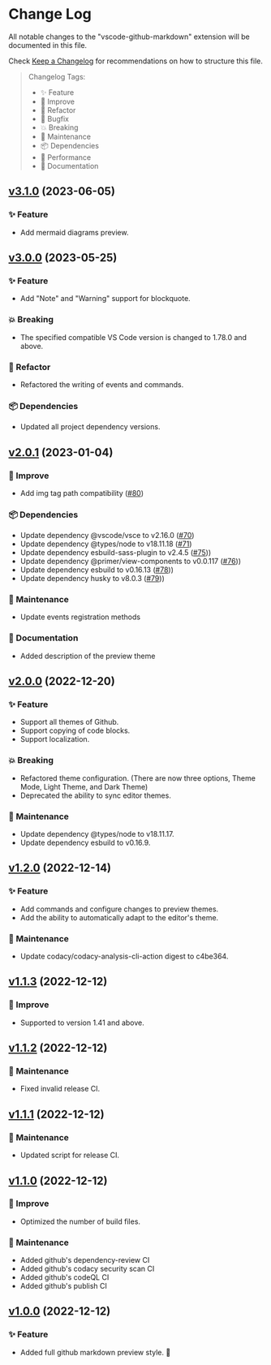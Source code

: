 # Change Log

All notable changes to the "vscode-github-markdown" extension will be documented in this file.

Check [Keep a Changelog](http://keepachangelog.com/) for recommendations on how to structure this file.

> Changelog Tags:
>
> - ✨ Feature
> - 💎 Improve
> - 🧱 Refactor
> - 🐛 Bugfix
> - 💥 Breaking
> - 🚧 Maintenance
> - 📦 Dependencies
> - 🚀 Performance
> - 📝 Documentation

## [v3.1.0] (2023-06-05)

### ✨ Feature

- Add mermaid diagrams preview.

## [v3.0.0] (2023-05-25)

### ✨ Feature

- Add "Note" and "Warning" support for blockquote.

### 💥 Breaking

- The specified compatible VS Code version is changed to 1.78.0 and above.

### 🧱 Refactor

- Refactored the writing of events and commands.

### 📦 Dependencies

- Updated all project dependency versions.

## [v2.0.1] (2023-01-04)

### 💎 Improve

- Add img tag path compatibility ([#80](https://github.com/lzm0x219/vscode-github-markdown/pull/80))

### 📦 Dependencies

- Update dependency @vscode/vsce to v2.16.0 ([#70](https://github.com/lzm0x219/vscode-github-markdown/pull/70))
- Update dependency @types/node to v18.11.18 ([#71](https://github.com/lzm0x219/vscode-github-markdown/pull/71))
- Update dependency esbuild-sass-plugin to v2.4.5 ([#75](https://github.com/lzm0x219/vscode-github-markdown/pull/75)))
- Update dependency @primer/view-components to v0.0.117 ([#76](https://github.com/lzm0x219/vscode-github-markdown/pull/76)))
- Update dependency esbuild to v0.16.13 ([#78](https://github.com/lzm0x219/vscode-github-markdown/pull/78)))
- Update dependency husky to v8.0.3 ([#79](https://github.com/lzm0x219/vscode-github-markdown/pull/79)))

### 🚧 Maintenance

- Update events registration methods

### 📝 Documentation

- Added description of the preview theme

## [v2.0.0] (2022-12-20)

### ✨ Feature

- Support all themes of Github.
- Support copying of code blocks.
- Support localization.

### 💥 Breaking

- Refactored theme configuration. (There are now three options, Theme Mode, Light Theme, and Dark Theme)
- Deprecated the ability to sync editor themes.

### 🚧 Maintenance

- Update dependency @types/node to v18.11.17.
- Update dependency esbuild to v0.16.9.

## [v1.2.0] (2022-12-14)

### ✨ Feature

- Add commands and configure changes to preview themes.
- Add the ability to automatically adapt to the editor's theme.

### 🚧 Maintenance

- Update codacy/codacy-analysis-cli-action digest to c4be364.

## [v1.1.3] (2022-12-12)

### 💎 Improve

- Supported to version 1.41 and above.

## [v1.1.2] (2022-12-12)

### 🚧 Maintenance

- Fixed invalid release CI.

## [v1.1.1] (2022-12-12)

### 🚧 Maintenance

- Updated script for release CI.

## [v1.1.0] (2022-12-12)

### 💎 Improve

- Optimized the number of build files.

### 🚧 Maintenance

- Added github's dependency-review CI
- Added github's codacy security scan CI
- Added github's codeQL CI
- Added github's publish CI

## [v1.0.0] (2022-12-12)

### ✨ Feature

- Added full github markdown preview style. 🎉

[v3.1.0]: https://github.com/lzm0x219/vscode-github-markdown/compare/v3.0.0...v3.1.0
[v3.0.0]: https://github.com/lzm0x219/vscode-github-markdown/compare/v2.0.1...v3.0.0
[v2.0.1]: https://github.com/lzm0x219/vscode-github-markdown/compare/v2.0.0...v2.0.1
[v2.0.0]: https://github.com/lzm0x219/vscode-github-markdown/compare/v1.2.0...v2.0.0
[v1.2.0]: https://github.com/lzm0x219/vscode-github-markdown/compare/v1.1.3...v1.2.0
[v1.1.3]: https://github.com/lzm0x219/vscode-github-markdown/compare/v1.1.2...v1.1.3
[v1.1.2]: https://github.com/lzm0x219/vscode-github-markdown/compare/v1.1.1...v1.1.2
[v1.1.1]: https://github.com/lzm0x219/vscode-github-markdown/compare/v1.1.0...v1.1.1
[v1.1.0]: https://github.com/lzm0x219/vscode-github-markdown/compare/v1.0.0...v1.1.0
[v1.0.0]: https://github.com/lzm0x219/vscode-github-markdown/releases/tag/v1.0.0
